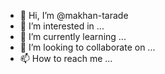 - 👋 Hi, I’m @makhan-tarade
- 👀 I’m interested in ...
- 🌱 I’m currently learning ...
- 💞️ I’m looking to collaborate on ...
- 📫 How to reach me ...

<!---
makhan-tarade/makhan-tarade is a ✨ special ✨ repository because its `README.md` (this file) appears on your GitHub profile.
You can click the Preview link to take a look at your changes.
--->
